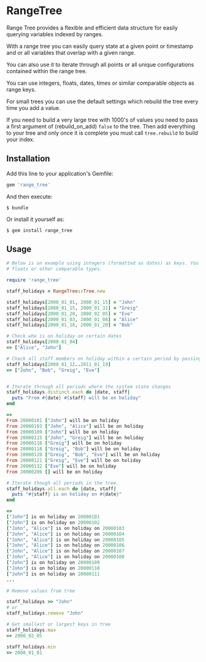 # RangeTree

Range Tree provides a flexible and efficient data structure for easily querying variables indexed by ranges.

With a range tree you can easily query state at a given point
or timestamp and or all variables that overlap with a given range.

You can also use it to iterate through all points or all unique configurations contained within the range tree.

You can use integers, floats, dates, times or similar comparable
objects as range keys.

For small trees you can use the default settings
which rebuild the tree every time you add a value.

If you need to build a very large tree with 1000's of values
you need to pass a first argument of (rebuild_on_add) ```false``` to the tree.
Then add everything to your tree and only once it is complete
you must call ```tree.rebuild``` to build your index.

## Installation

Add this line to your application's Gemfile:

```ruby
gem 'range_tree'
```

And then execute:

    $ bundle

Or install it yourself as:

    $ gem install range_tree

## Usage


```ruby
# Below is an example using integers (formatted as dates) as keys. You can just as easily use dates, times
# floats or other comparable types.

require 'range_tree'

staff_holidays = RangeTree::Tree.new

staff_holidays[2000_01_01, 2000_01_15] = "John"
staff_holidays[2000_01_15, 2000_01_31] = "Greig"
staff_holidays[2000_01_20, 2000_02_05] = "Eve"
staff_holidays[2000_01_03, 2000_01_08] = "Alice"
staff_holidays[2000_01_18, 2000_01_20] = "Bob"

# Check who is on holiday on certain dates
staff_holidays[2000_01_04]
=> ["Alice", "John"]

# Check all staff members on holiday within a certain period by passing a range
staff_holidays[2000_01_12..2011_01_19]
=> ["John", "Bob", "Greig", "Eve"]


# Iterate through all periods where the system state changes
staff_holidays.distinct.each do |date, staff|
  puts "From #{date} #{staff} will be on holiday"
end

=>
From 20000101 ["John"] will be on holiday
From 20000103 ["John", "Alice"] will be on holiday
From 20000109 ["John"] will be on holiday
From 20000115 ["John", "Greig"] will be on holiday
From 20000116 ["Greig"] will be on holiday
From 20000118 ["Greig", "Bob"] will be on holiday
From 20000120 ["Greig", "Bob", "Eve"] will be on holiday
From 20000121 ["Greig", "Eve"] will be on holiday
From 20000132 ["Eve"] will be on holiday
From 20000206 [] will be on holiday

# Iterate though all periods in the tree.
staff_holidays.all.each do |date, staff|
  puts "#{staff} is on holiday on #{date}"
end

=>
["John"] is on holiday on 20000101
["John"] is on holiday on 20000102
["John", "Alice"] is on holiday on 20000103
["John", "Alice"] is on holiday on 20000104
["John", "Alice"] is on holiday on 20000105
["John", "Alice"] is on holiday on 20000106
["John", "Alice"] is on holiday on 20000107
["John", "Alice"] is on holiday on 20000108
["John"] is on holiday on 20000109
["John"] is on holiday on 20000110
["John"] is on holiday on 20000111
...

# Remove values from tree

staff_holidays >> "John"
# or
staff_holidays.remove "John"

# Get smallest or largest keys in tree
staff_holidays.max
=> 2000_02_05

staff_holidays.min
=> 2000_01_01
```
